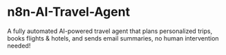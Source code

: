 # n8n-AI-Travel-Agent
A fully automated AI-powered travel agent that plans personalized trips, books flights &amp; hotels, and sends email summaries, no human intervention needed!
